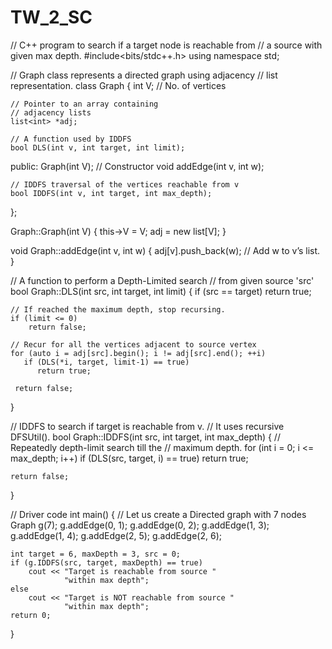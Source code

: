 # TW_2_SC
// C++ program to search if a target node is reachable from
// a source with given max depth.
#include<bits/stdc++.h>
using namespace std;
  
// Graph class represents a directed graph using adjacency
// list representation.
class Graph
{
    int V;    // No. of vertices
  
    // Pointer to an array containing
    // adjacency lists
    list<int> *adj;
  
    // A function used by IDDFS
    bool DLS(int v, int target, int limit);
  
public:
    Graph(int V);   // Constructor
    void addEdge(int v, int w);
  
    // IDDFS traversal of the vertices reachable from v
    bool IDDFS(int v, int target, int max_depth);
};
  
Graph::Graph(int V)
{
    this->V = V;
    adj = new list<int>[V];
}
  
void Graph::addEdge(int v, int w)
{
    adj[v].push_back(w); // Add w to v’s list.
}
  
// A function to perform a Depth-Limited search
// from given source 'src'
bool Graph::DLS(int src, int target, int limit)
{
    if (src == target)
        return true;
  
    // If reached the maximum depth, stop recursing.
    if (limit <= 0)
        return false;
  
    // Recur for all the vertices adjacent to source vertex
    for (auto i = adj[src].begin(); i != adj[src].end(); ++i)
       if (DLS(*i, target, limit-1) == true)
          return true;
  
     return false;
}
  
// IDDFS to search if target is reachable from v.
// It uses recursive DFSUtil().
bool Graph::IDDFS(int src, int target, int max_depth)
{
    // Repeatedly depth-limit search till the
    // maximum depth.
    for (int i = 0; i <= max_depth; i++)
       if (DLS(src, target, i) == true)
          return true;
  
    return false;
}
  
// Driver code
int main()
{
    // Let us create a Directed graph with 7 nodes
    Graph g(7);
    g.addEdge(0, 1);
    g.addEdge(0, 2);
    g.addEdge(1, 3);
    g.addEdge(1, 4);
    g.addEdge(2, 5);
    g.addEdge(2, 6);
  
    int target = 6, maxDepth = 3, src = 0;
    if (g.IDDFS(src, target, maxDepth) == true)
        cout << "Target is reachable from source "
                "within max depth";
    else
        cout << "Target is NOT reachable from source "
                "within max depth";
    return 0;
}
